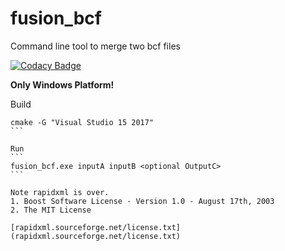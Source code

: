 # fusion_bcf
Command line tool to merge two bcf files

[![Codacy Badge](https://api.codacy.com/project/badge/Grade/186af04a24f244ce841d6802f2e3721c)](https://www.codacy.com/app/0unit/fusion_bcf?utm_source=github.com&amp;utm_medium=referral&amp;utm_content=0unit/fusion_bcf&amp;utm_campaign=Badge_Grade)

**Only Windows Platform!**

Build
````
cmake -G "Visual Studio 15 2017"
```

Run
```
fusion_bcf.exe inputA inputB <optional OutputC>
```

Note rapidxml is over.
1. Boost Software License - Version 1.0 - August 17th, 2003
2. The MIT License

[rapidxml.sourceforge.net/license.txt](rapidxml.sourceforge.net/license.txt)
